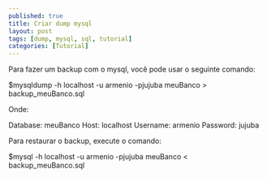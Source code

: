 ```yaml
---
published: true
title: Criar dump mysql
layout: post
tags: [dump, mysql, sql, tutorial]
categories: [Tutorial]
---
```

Para fazer um backup com o mysql, você pode usar o seguinte comando:

$mysqldump -h localhost -u armenio -pjujuba meuBanco > backup_meuBanco.sql

Onde:

Database: meuBanco
Host:     localhost
Username: armenio
Password: jujuba

Para restaurar o backup, execute o comando:

$mysql -h localhost -u armenio -pjujuba meuBanco < backup_meuBanco.sql
